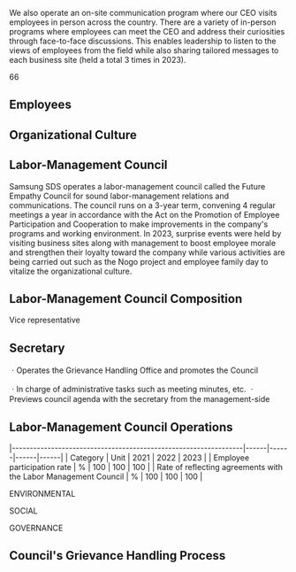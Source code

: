 We also operate an on-site communication program where our CEO visits employees in person across the country. There are a variety of in-person programs where employees can meet the CEO and address their curiosities through face-to-face discussions. This enables leadership to listen to the views of employees from the field while also sharing tailored messages to each business site (held a total 3 times in 2023).

66

## **Employees**

## **Organizational Culture**

## **Labor-Management Council**

Samsung SDS operates a labor-management council called the Future Empathy Council for sound labor-management relations and communications. The council runs on a 3-year term, convening 4 regular meetings a year in accordance with the Act on the Promotion of Employee Participation and Cooperation to make improvements in the company's programs and working environment. In 2023, surprise events were held by visiting business sites along with management to boost employee morale and strengthen their loyalty toward the company while various activities are being carried out such as the Nogo project and employee family day to vitalize the organizational culture.

## **Labor-Management Council Composition**

Vice representative

## **Secretary**

ㆍOperates the Grievance Handling Office and promotes the Council

ㆍIn charge of administrative tasks such as meeting minutes, etc. ㆍPreviews council agenda with the secretary from the management-side

## **Labor-Management Council Operations**

|-----------------------------------------------------------------|------|------|------|------|
| Category                                                        | Unit | 2021 | 2022 | 2023 |
| Employee participation rate                                     | %    |  100 |  100 |  100 |
| Rate of reflecting agreements with the Labor Management Council | %    |  100 |  100 |  100 |

ENVIRONMENTAL

SOCIAL

GOVERNANCE

## **Council's Grievance Handling Process**